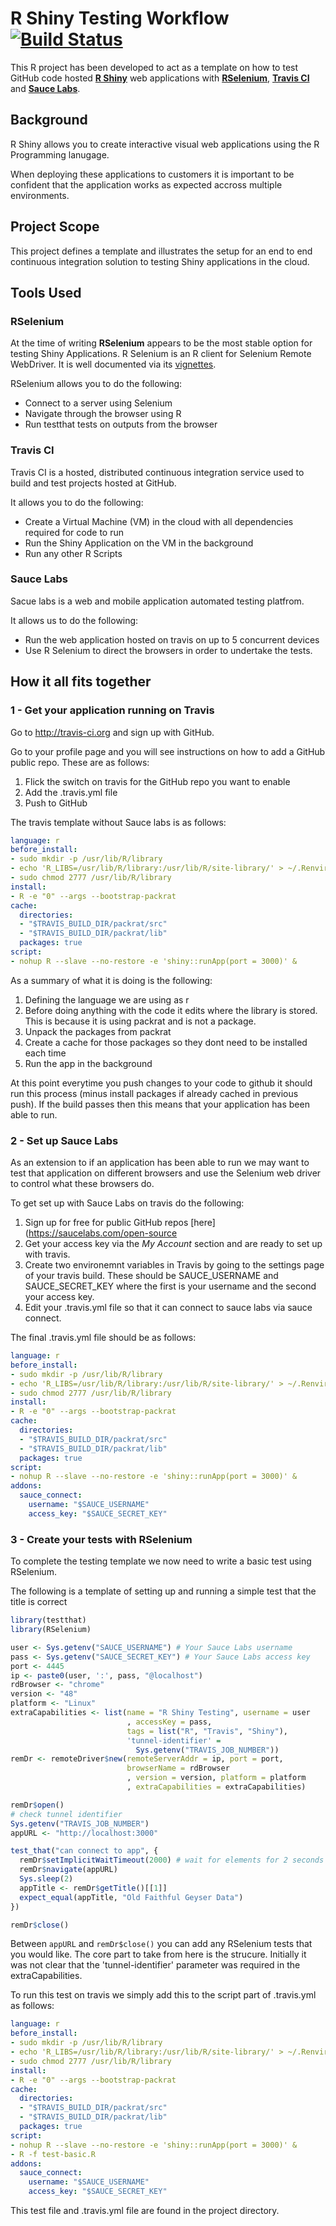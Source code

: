 # R Shiny Testing Workflow [![Build Status](https://travis-ci.org/adamrobinson361/shiny-testing-template.svg?branch=master)](https://travis-ci.org/adamrobinson361/shiny-testing-template)

This R project has been developed to act as a template on how to test GitHub code hosted **[R Shiny](https://shiny.rstudio.com/)** web applications with **[RSelenium](https://github.com/ropensci/RSelenium)**, **[Travis CI](https://travis-ci.org/)** and **[Sauce Labs](https://saucelabs.com/)**. 

## Background

R Shiny allows you to create interactive visual web applications using the R Programming lanugage.

When deploying these applications to customers it is important to be confident that the application works as expected accross multiple environments. 

## Project Scope

This project defines a template and illustrates the setup for an end to end continuous integration solution to testing Shiny applications in the cloud. 

## Tools Used

### RSelenium 

At the time of writing **RSelenium** appears to be the most stable option for testing Shiny Applications. R Selenium is an R client for Selenium Remote WebDriver. It is well documented via its [vignettes](https://cran.r-project.org/web/packages/RSelenium/vignettes).

RSelenium allows you to do the following:

- Connect to a server using Selenium
- Navigate through the browser using R
- Run testthat tests on outputs from the browser

### Travis CI

Travis CI is a hosted, distributed continuous integration service used to build and test projects hosted at GitHub. 

It allows you to do the following:

- Create a Virtual Machine (VM) in the cloud with all dependencies required for code to run
- Run the Shiny Application on the VM in the background
- Run any other R Scripts

### Sauce Labs

Sacue labs is a web and mobile application automated testing platfrom. 

It allows us to do the following:

- Run the web application hosted on travis on up to 5 concurrent devices
- Use R Selenium to direct the browsers in order to undertake the tests. 

## How it all fits together

### 1 - Get your application running on Travis

Go to http://travis-ci.org and sign up with GitHub. 

Go to your profile page and you will see instructions on how to add a GitHub public repo. These are as follows:

1. Flick the switch on travis for the GitHub repo you want to enable
2. Add the .travis.yml file
3. Push to GitHub

The travis template without Sauce labs is as follows:

``` yml
language: r
before_install:
- sudo mkdir -p /usr/lib/R/library
- echo 'R_LIBS=/usr/lib/R/library:/usr/lib/R/site-library/' > ~/.Renviron
- sudo chmod 2777 /usr/lib/R/library
install:
- R -e "0" --args --bootstrap-packrat
cache:
  directories:
  - "$TRAVIS_BUILD_DIR/packrat/src"
  - "$TRAVIS_BUILD_DIR/packrat/lib"
  packages: true
script:
- nohup R --slave --no-restore -e 'shiny::runApp(port = 3000)' &
```

As a summary of what it is doing is the following:

1. Defining the language we are using as r
2. Before doing anything with the code it edits where the library is stored. This is because it is using packrat and is not a package. 
3. Unpack the packages from packrat
4. Create a cache for those packages so they dont need to be installed each time
5. Run the app in the background

At this point everytime you push changes to your code to github it should run this process (minus install packages if already cached in previous push). If the build passes then this means that your application has been able to run. 

### 2 - Set up Sauce Labs

As an extension to if an application has been able to run we may want to test that application on different browsers and use the Selenium web driver to control what these browsers do. 

To get set up with Sauce Labs on travis do the following:

1. Sign up for free for public GitHub repos [here](https://saucelabs.com/open-source
2. Get your access key via the *My Account* section and are ready to set up with travis.
3. Create two environemnt variables in Travis by going to the settings page of your travis build. These should be SAUCE_USERNAME and SAUCE_SECRET_KEY where the first is your username and the second your access key. 
4. Edit your .travis.yml file so that it can connect to sauce labs via sauce connect. 

The final .travis.yml file should be as follows:

``` yml
language: r
before_install:
- sudo mkdir -p /usr/lib/R/library
- echo 'R_LIBS=/usr/lib/R/library:/usr/lib/R/site-library/' > ~/.Renviron
- sudo chmod 2777 /usr/lib/R/library
install:
- R -e "0" --args --bootstrap-packrat
cache:
  directories:
  - "$TRAVIS_BUILD_DIR/packrat/src"
  - "$TRAVIS_BUILD_DIR/packrat/lib"
  packages: true
script:
- nohup R --slave --no-restore -e 'shiny::runApp(port = 3000)' &
addons:
  sauce_connect:
    username: "$SAUCE_USERNAME"
    access_key: "$SAUCE_SECRET_KEY"
```

### 3 - Create your tests with RSelenium

To complete the testing template we now need to write a basic test using RSelenium.

The following is a template of setting up and running a simple test that the title is correct

``` r
library(testthat)
library(RSelenium)

user <- Sys.getenv("SAUCE_USERNAME") # Your Sauce Labs username
pass <- Sys.getenv("SAUCE_SECRET_KEY") # Your Sauce Labs access key 
port <- 4445
ip <- paste0(user, ':', pass, "@localhost")
rdBrowser <- "chrome"
version <- "48"
platform <- "Linux"
extraCapabilities <- list(name = "R Shiny Testing", username = user
                          , accessKey = pass, 
                          tags = list("R", "Travis", "Shiny"), 
                          'tunnel-identifier' = 
                            Sys.getenv("TRAVIS_JOB_NUMBER"))
remDr <- remoteDriver$new(remoteServerAddr = ip, port = port, 
                          browserName = rdBrowser
                          , version = version, platform = platform
                          , extraCapabilities = extraCapabilities)

remDr$open()
# check tunnel identifier
Sys.getenv("TRAVIS_JOB_NUMBER")
appURL <- "http://localhost:3000"

test_that("can connect to app", {  
  remDr$setImplicitWaitTimeout(2000) # wait for elements for 2 seconds
  remDr$navigate(appURL)
  Sys.sleep(2)
  appTitle <- remDr$getTitle()[[1]]
  expect_equal(appTitle, "Old Faithful Geyser Data")  
})

remDr$close()
```

Between `appURL` and `remDr$close()` you can add any RSelenium tests that you would like. The core part to take from here is the strucure. Initially it was not clear that the 'tunnel-identifier' parameter was required in the extraCapabilities. 

To run this test on travis we simply add this to the script part of .travis.yml as follows:

``` yml
language: r
before_install:
- sudo mkdir -p /usr/lib/R/library
- echo 'R_LIBS=/usr/lib/R/library:/usr/lib/R/site-library/' > ~/.Renviron
- sudo chmod 2777 /usr/lib/R/library
install:
- R -e "0" --args --bootstrap-packrat
cache:
  directories:
  - "$TRAVIS_BUILD_DIR/packrat/src"
  - "$TRAVIS_BUILD_DIR/packrat/lib"
  packages: true
script:
- nohup R --slave --no-restore -e 'shiny::runApp(port = 3000)' &
- R -f test-basic.R
addons:
  sauce_connect:
    username: "$SAUCE_USERNAME"
    access_key: "$SAUCE_SECRET_KEY"
```

This test file and .travis.yml file are found in the project directory. 







